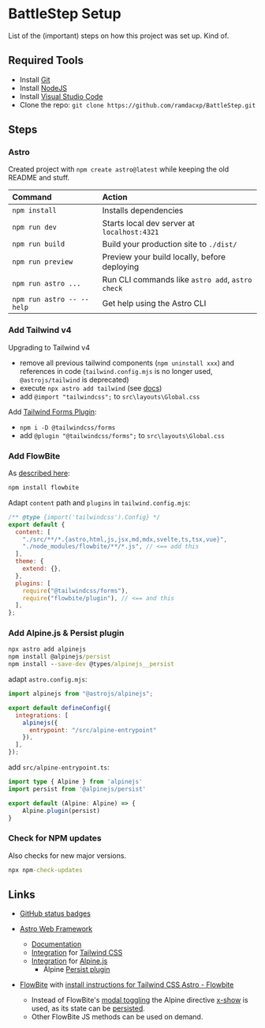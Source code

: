 # BattleStep Setup

List of the (important) steps on how this project was set up. Kind of.

## Required Tools

* Install [Git](https://git-scm.com/downloads)
* Install [NodeJS](https://nodejs.org/en/download)
* Install [Visual Studio Code](https://code.visualstudio.com/download)
* Clone the repo: `git clone https://github.com/ramdacxp/BattleStep.git`

## Steps

### Astro

Created project with `npm create astro@latest` while keeping the old README and stuff.

| Command                   | Action                                           |
| :------------------------ | :----------------------------------------------- |
| `npm install`             | Installs dependencies                            |
| `npm run dev`             | Starts local dev server at `localhost:4321`      |
| `npm run build`           | Build your production site to `./dist/`          |
| `npm run preview`         | Preview your build locally, before deploying     |
| `npm run astro ...`       | Run CLI commands like `astro add`, `astro check` |
| `npm run astro -- --help` | Get help using the Astro CLI                     |

### Add Tailwind v4

Upgrading to Tailwind v4

* remove all previous tailwind components (`npm uninstall xxx`) and references in code (`tailwind.config.mjs` is no longer used, `@astrojs/tailwind` is deprecated)
* execute `npx astro add tailwind` (see [docs](https://docs.astro.build/en/guides/styling/#tailwind))
* add `@import "tailwindcss";` to `src\layouts\Global.css`

Add [Tailwind Forms Plugin](https://github.com/tailwindlabs/tailwindcss/discussions/15816#discussioncomment-12085950):

* `npm i -D @tailwindcss/forms`
* add `@plugin "@tailwindcss/forms";` to `src\layouts\Global.css`

### Add FlowBite

As [described here](https://flowbite.com/docs/getting-started/astro/#install-flowbite):

```cmd
npm install flowbite
```

Adapt `content` path and `plugins` in `tailwind.config.mjs`:

```javascript
/** @type {import('tailwindcss').Config} */
export default {
  content: [
    "./src/**/*.{astro,html,js,jsx,md,mdx,svelte,ts,tsx,vue}",
    "./node_modules/flowbite/**/*.js", // <== add this
  ],
  theme: {
    extend: {},
  },
  plugins: [
    require("@tailwindcss/forms"),
    require("flowbite/plugin"), // <== and this
  ],
};
```

### Add Alpine.js & Persist plugin

```cmd
npx astro add alpinejs
npm install @alpinejs/persist
npm install --save-dev @types/alpinejs__persist
```

adapt `astro.config.mjs`:

```javascript
import alpinejs from "@astrojs/alpinejs";

export default defineConfig({
  integrations: [
    alpinejs({
      entrypoint: "/src/alpine-entrypoint"
    }),
  ],
});
```

add `src/alpine-entrypoint.ts`:

```ts
import type { Alpine } from 'alpinejs'
import persist from '@alpinejs/persist'

export default (Alpine: Alpine) => {
    Alpine.plugin(persist)
}
```

### Check for NPM updates

Also checks for new major versions.

```cmd
npx npm-check-updates
```

## Links

* [GitHub status badges](https://shields.io/badges/git-hub-last-commit)

* [Astro Web Framework](https://astro.build/)
  * [Documentation](https://docs.astro.build)
  * [Integration](https://docs.astro.build/en/guides/integrations-guide/tailwind/) for [Tailwind CSS](https://tailwindcss.com/)  
  * [Integration](https://docs.astro.build/en/guides/integrations-guide/alpinejs/) for [Alpine.js](https://alpinejs.dev/)
    * Alpine [Persist plugin](https://alpinejs.dev/plugins/persist)
* [FlowBite](https://flowbite.com/) with [install instructions for Tailwind CSS Astro - Flowbite](https://flowbite.com/docs/getting-started/astro/)
  * Instead of FlowBite's [modal toggling](https://flowbite.com/docs/components/modal/) the Alpine directive [x-show](https://alpinejs.dev/directives/show) is used, as its state can be [persisted](https://alpinejs.dev/plugins/persist#custom-key).
  * Other FlowBite JS methods can be used on demand.
